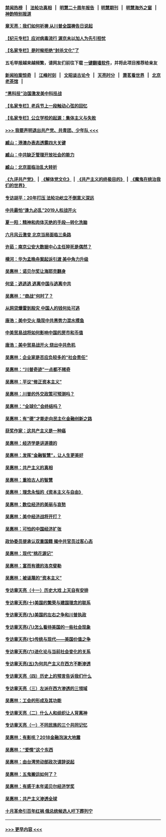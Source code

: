 #### [禁闻热榜](热点新闻.md?=0)  &nbsp;&nbsp;|&nbsp;&nbsp; [法轮功真相](https://github.com/gfw-breaker/truth/blob/master/README.md?=0) &nbsp;&nbsp;|&nbsp;&nbsp; [明慧二十周年报告](https://github.com/gfw-breaker/mh-reports/blob/master/README.md?=0) &nbsp;&nbsp;|&nbsp;&nbsp;[明慧期刊](https://github.com/gfw-breaker/mh-qikan) &nbsp;&nbsp;|&nbsp;&nbsp; [明慧海外之窗](https://github.com/gfw-breaker/mh-news/blob/master/README.md?=0) &nbsp;&nbsp;|&nbsp;&nbsp; [神韵特别报道](https://github.com/gfw-breaker/mh-news/blob/master/shenyun.md?=0)
#### [章天亮：我们如何祈祷 从川普全国祷告日说起](../pages/nsc423/n11944627.md?t=03170531) 
#### [【纪元专栏】应对病毒流行 渥京未以加人为先引担忧](../pages/nsc423/n11875714.md?t=03170531) 
#### [【名家专栏】是时候拒绝“封杀文化”了](../pages/nsc423/n11814093.md?t=03170531) 
#### 五毛举报越来越频繁，请网友们前往下载 [一键翻墙软件](https://github.com/gfw-breaker/ssr-accounts)，并将此项目推荐给亲友
#### [新闻拍案惊奇](https://github.com/gfw-breaker/banned-news/blob/master/pages/link4.md) &nbsp;&nbsp;|&nbsp;&nbsp; [江峰时刻](https://github.com/gfw-breaker/banned-news/blob/master/pages/link4.md) &nbsp;&nbsp;|&nbsp;&nbsp; [文昭谈古论今](https://github.com/gfw-breaker/banned-news/blob/master/pages/link4.md) &nbsp;&nbsp;|&nbsp;&nbsp; [天亮时分](https://github.com/gfw-breaker/banned-news/blob/master/pages/link4.md) &nbsp;&nbsp;|&nbsp;&nbsp; [萧茗看世界](https://github.com/gfw-breaker/banned-news/blob/master/pages/link4.md) &nbsp;&nbsp;|&nbsp;&nbsp; [北京老茶馆](https://github.com/gfw-breaker/banned-news/blob/master/pages/link4.md) &nbsp;&nbsp;|&nbsp;&nbsp; 
#### [“黑科技”治国激发美中科技战](../pages/nsc423/n11638056.md?t=03170531) 
#### [【名家专栏】老兵节上一段触动心弦的回忆](../pages/nsc423/n11646016.md?t=03170531) 
#### [【名家专栏】公立学校的起源：集体主义与失败](../pages/nsc423/n11601833.md?t=03170531) 
#### [>>> 我要声明退出共产党、共青团、少年队 <<<](https://github.com/begood0513/goodnews/blob/master/quit/letter.md) 
#### [臧山：港澳办表态透露四大关键](../pages/nsc423/n11421628.md?t=03170531) 
#### [臧山：中共缺乏管理开放社会的能力](../pages/nsc423/n11407457.md?t=03170531) 
#### [臧山：北京面临治乱大转折](../pages/nsc423/n11406895.md?t=03170531) 
#### [《九评共产党》](https://github.com/begood0513/9ping.md/blob/master/README.md) &nbsp;|&nbsp; [《解体党文化》](../../../../jtdwh.md/blob/master/README.md)  &nbsp;|&nbsp; [《共产主义的终极目的》](../../../../gczydzjmd.md/blob/master/README.md) &nbsp;|&nbsp; [《魔鬼在统治我们的世界》](../../../../mgztzwmdsj.md/blob/master/README.md) 
#### [专访胡平：20年打压 法轮功屹立不倒意义深远](../pages/nsc423/n11398800.md?t=03170531) 
#### [中共最怕“逢九必乱”2019人权战开火](../pages/nsc423/n11385248.md?t=03170531) 
#### [夏一阳：精神和肉体灭绝的手段—转化洗脑](../pages/nsc423/n11368250.md?t=03170531) 
#### [六月风云激变 北京当局面临三条路](../pages/nsc423/n11313668.md?t=03170531) 
#### [许茹：南京公安大数据中心主任猝死是偶然？](../pages/nsc423/n11064744.md?t=03170531) 
#### [横河：华为孟晚舟案起诉引渡 美中角力升级](../pages/nsc423/n11027230.md?t=03170531) 
#### [吴惠林：诺贝尔奖让海耶克翻身](../pages/nsc423/n10890049.md?t=03170531) 
#### [何坚：逃逃逃 逃离中国与逃离中共](../pages/nsc423/n10592891.md?t=03170531) 
#### [吴惠林：“商战”何时了？](../pages/nsc423/n10573558.md?t=03170531) 
#### [从网贷爆雷到股灾 中国人的钱何处可逃](../pages/nsc423/n10572800.md?t=03170531) 
#### [唐浩：美中交火 隐现中共黑势力混水摸鱼](../pages/nsc423/n10544040.md?t=03170531) 
#### [中美贸易战将如何影响中国的房市和币值](../pages/nsc423/n10543697.md?t=03170531) 
#### [唐浩：美中贸易战开火 烧出中共危机](../pages/nsc423/n10540126.md?t=03170531) 
#### [吴惠林：企业家是否应负较多的“社会责任”](../pages/nsc423/n10535022.md?t=03170531) 
#### [吴惠林：“川普奇迹”一点都不稀奇](../pages/nsc423/n10512808.md?t=03170531) 
#### [吴惠林：平议“修正资本主义”](../pages/nsc423/n10495724.md?t=03170531) 
#### [吴惠林：川普的外交政策可预测吗？](../pages/nsc423/n10462387.md?t=03170531) 
#### [吴惠林：“全球化”会终结吗？](../pages/nsc423/n10452838.md?t=03170531) 
#### [吴惠林：有“德”才能走向民主化金融创新之路](../pages/nsc423/n10432292.md?t=03170531) 
#### [获奖作家：这共产主义是一种癌](../pages/nsc423/n10431541.md?t=03170531) 
#### [吴惠林：经济学是讲道德的](../pages/nsc423/n10398014.md?t=03170531) 
#### [吴惠林：发挥“金融智慧”，让人生更美好](../pages/nsc423/n10375019.md?t=03170531) 
#### [吴惠林：共产主义的真相](../pages/nsc423/n10351394.md?t=03170531) 
#### [吴惠林：重拾古人的智慧](../pages/nsc423/n10337691.md?t=03170531) 
#### [吴惠林：理念永恒的《资本主义与自由》](../pages/nsc423/n10316274.md?t=03170531) 
#### [吴惠林：数位经济的美丽与哀愁](../pages/nsc423/n10292946.md?t=03170531) 
#### [吴惠林：美中经济战将开打？](../pages/nsc423/n10258825.md?t=03170531) 
#### [吴惠林：可怕的中国经济扩张](../pages/nsc423/n10219147.md?t=03170531) 
#### [政协委员提承认双重国籍 揭中共官员过客心态](../pages/nsc423/n10208809.md?t=03170531) 
#### [吴惠林：现代“桃花源记”](../pages/nsc423/n10185234.md?t=03170531) 
#### [吴惠林：富而有德的洛克斐勒](../pages/nsc423/n10142264.md?t=03170531) 
#### [吴惠林：被诬蔑的“资本主义”](../pages/nsc423/n10124816.md?t=03170531) 
#### [专访章天亮（十一）历史大戏 上天自有安排](../pages/nsc423/n10094905.md?t=03170531) 
#### [专访章天亮(十)美国的繁荣与建国理念的联系](../pages/nsc423/n10094899.md?t=03170531) 
#### [专访章天亮(九)美国的左右之争和川普执政](../pages/nsc423/n10094889.md?t=03170531) 
#### [专访章天亮(八)怎么看待美国的一些社会现象](../pages/nsc423/n10094857.md?t=03170531) 
#### [专访章天亮(七)传统与现代——美国价值之争](../pages/nsc423/n10093140.md?t=03170531) 
#### [专访章天亮(六)进化论与当前社会变化的关系](../pages/nsc423/n10092036.md?t=03170531) 
#### [专访章天亮(五)为何共产主义在西方不断渗透](../pages/nsc423/n10083620.md?t=03170531) 
#### [专访章天亮（四）历史上的预言告诉我们什么](../pages/nsc423/n10083606.md?t=03170531) 
#### [专访章天亮（三）左派在西方渗透的三领域](../pages/nsc423/n10081115.md?t=03170531) 
#### [吴惠林：工会的形成及其功能](../pages/nsc423/n10080633.md?t=03170531) 
#### [专访章天亮（二）什么人和组织让人背离神](../pages/nsc423/n10076637.md?t=03170531) 
#### [专访章天亮（一）不同民族的三个共同记忆](../pages/nsc423/n10074188.md?t=03170531) 
#### [吴惠林：有影呒？2018金融泡沫大地震](../pages/nsc423/n10040534.md?t=03170531) 
#### [吴惠林：“爱情”这个东西](../pages/nsc423/n10019423.md?t=03170531) 
#### [吴惠林：由台湾劳动部政次请辞说起](../pages/nsc423/n9979679.md?t=03170531) 
#### [吴惠林：五鬼搬运如何了？](../pages/nsc423/n9925338.md?t=03170531) 
#### [吴惠林：有感于本年诺贝尔经济学奖](../pages/nsc423/n9871883.md?t=03170531) 
#### [吴惠林：共产主义渗透全球](../pages/nsc423/n9812748.md?t=03170531) 
#### [十月革命引百年红祸 俄总统候选人吁下葬列宁](../pages/nsc423/n9810182.md?t=03170531) 

----
#### [ >>> 更早内容 <<< ](../indexes/nsc423-earlier.md)
